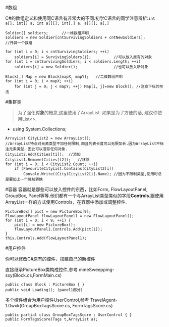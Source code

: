 #数组

C#的数组定义和使用同C语言有非常大的不同.初学C语言的同学注意辨析:`int a[]; int[] a; int a[][]; int[,] a; a[][]; a[,]`

<pre><code>Soldier[] soldiers;		//一维数组声明
soldiers = new Soldier[cntSurvivingSoldiers + cntNewSoldiers];	
//开辟一个数组

for (int i = 0; i < cntSurvivingSoldiers; ++i) 
    soldiers[i] = SurvivingSolders[i];			//可以放入原有的对象
for (int i = cntSurvivingSoldiers; i < soldiers.Length; ++i) 
    soldiers[i] = new Soldier();				//也可以放入新对象

Block[,] Map = new Block[mapX, mapY];	//二维数组声明
for (int i = 0; i < mapX; ++i)
    for (int j = 0; j < mapY; ++j) Map[i, j]=new Block(); //注意下标的写法
</code></pre>

#集群类
> 为了强化**对象**的概念,这里使用了ArrayList. 如果是为了方便的话, 建议你使用List<>.

- using System.Collections;

<pre><code>ArrayList CityList2 = new ArrayList();	
//ArrayList特点对元素类型不加任何限制,而且列表长度可以无限加长.因为ArrayList不标注元素类型，因此可以混存任何对象.
CityList2.Add(Cities[t1]);	//添加
CityList1.Remove(Cities[t2]);	//移除
for (int i = 0; i < CityList2.Count; ++i)
    if (FavouriteCityList.Contains(CityList2[i])
        Console.Write((City)CityList2[i].Name);	//因为不限制类型,使用时总是要加上一个强制转换
</code></pre>

#容器
容器就是那些可以放入控件的东西，比如Form, FlowLayoutPanel, GroupBox, Panel等等.他们都有一个与ArrayList类型类似的字段**Controls**.跟使用ArrayList一样的方式使用Controls，在容器中添加或调整控件.
<pre><code>PictureBox[] pict = new PictureBox[9];
FlowLayoutPanel flowLayoutPanel1 = new FlowLayoutPanel();
for (int i = 0; i < 9; ++i) {
    pict[i] = new PictureBox();
    flowLayoutPanel1.Controls.Add(pict[i]);
}
this.Controls.Add(flowLayoutPanel1);
</code></pre>

#用户控件

你可以修改C#原有的控件，搭建自己的新控件

直接继承PictureBox类构成控件,参考 mineSweepping-sxy(Block.cs,FormMain.cs)

    public class Block : PictureBox { }
    public void Loading(); (panel1部分)

多个控件组合为用户控件UserControl,参考 TravelAgent-1.0wxk(GroupBoxTagsScore.cs, FormTagsScore.cs)

    public partial class GroupBoxTagsScore : UserControl { }
    public FormTagsScore(Tags t,ArrayList a);





